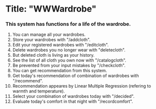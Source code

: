 # Title: "WWWardrobe"

### This system has functions for a life of the wardrobe.
1. You can manage all your wardrobes.
 1.  Store your wardrobes with "/addcloth".
 2.  Edit your registered wardrobes with "/editcloth".
 3.  Delete wardrobes you no longer wear with "deletecloth".
 4.  But deleted cloth is living as your history.
 5.  See the list of all cloth you own now with "/catalogcloth".
 6.  Be prevented from your input mistakes by "/checkcloth".
1. You can get recommendation from this system.
 1.  Get today's recommendation of combination of wardrobes with "/recommend".
 2.  Recommendation appeares by Linear Multiple Regression (refering to warmth and temperature).
 3.  Select your combination of wardrobes today with "/decided".
 4.  Evaluate today's comfort in that night with "/recordcomfort".
